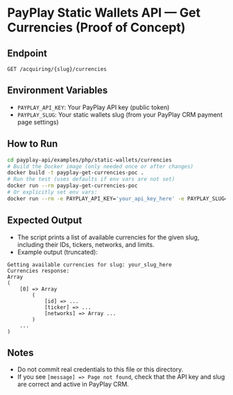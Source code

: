 # PayPlay Static Wallets API — Get Currencies (Proof of Concept)

## Endpoint
`GET /acquiring/{slug}/currencies`

## Environment Variables
- `PAYPLAY_API_KEY`: Your PayPlay API key (public token)
- `PAYPLAY_SLUG`: Your static wallets slug (from your PayPlay CRM payment page settings)

## How to Run
```sh
cd payplay-api/examples/php/static-wallets/currencies
# Build the Docker image (only needed once or after changes)
docker build -t payplay-get-currencies-poc .
# Run the test (uses defaults if env vars are not set)
docker run --rm payplay-get-currencies-poc
# Or explicitly set env vars:
docker run --rm -e PAYPLAY_API_KEY='your_api_key_here' -e PAYPLAY_SLUG='your_slug_here' payplay-get-currencies-poc
```

## Expected Output
- The script prints a list of available currencies for the given slug, including their IDs, tickers, networks, and limits.
- Example output (truncated):

```
Getting available currencies for slug: your_slug_here
Currencies response:
Array
(
    [0] => Array
        (
            [id] => ...
            [ticker] => ...
            [networks] => Array ...
        )
    ...
)
```

## Notes
- Do not commit real credentials to this file or this directory.
- If you see `[message] => Page not found`, check that the API key and slug are correct and active in PayPlay CRM. 